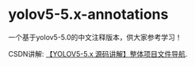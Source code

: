 # yolov5-5.x-annotations
一个基于yolov5-5.0的中文注释版本，供大家参考学习！

CSDN讲解: [【YOLOV5-5.x 源码讲解】整体项目文件导航](https://blog.csdn.net/qq_38253797/article/details/119043919).
